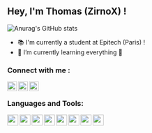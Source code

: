 ## Hey, I'm Thomas (ZirnoX) !

![Anurag's GitHub stats](https://github-readme-stats.vercel.app/api?username=Zirn0X&show_icons=true)

- 📚 I'm currently a student at Epitech (Paris) !
- 🌱 I’m currently learning everything 🤣

### Connect with me :

[<img align="left" alt="codeSTACKr | Twitter" width="22px" src="https://cdn.jsdelivr.net/npm/simple-icons@v3/icons/twitter.svg" />][twitter]
[<img align="left" alt="codeSTACKr | Instagram" width="22px" src="https://cdn.jsdelivr.net/npm/simple-icons@v3/icons/instagram.svg" />][instagram]
[<img align="left" alt="codeSTACKr | LinkedIn" width="22px" src="https://cdn.jsdelivr.net/npm/simple-icons@v3/icons/linkedin.svg" />][linkedin]

<br />

### Languages and Tools:

<img align="left" height="25" width="25" src="https://cdn.jsdelivr.net/npm/simple-icons@v5/icons/python.svg" />
<img align="left" height="25" width="25" src="https://cdn.jsdelivr.net/npm/simple-icons@v5/icons/java.svg" />
<img align="left" height="25" width="25" src="https://cdn.jsdelivr.net/npm/simple-icons@v5/icons/html5.svg" />
<img align="left" height="25" width="25" src="https://cdn.jsdelivr.net/npm/simple-icons@v5/icons/css3.svg" />
<img align="left" height="25" width="25" src="https://cdn.jsdelivr.net/npm/simple-icons@v5/icons/mysql.svg" />
<img align="left" height="25" width="25" src="https://cdn.jsdelivr.net/npm/simple-icons@v5/icons/mongodb.svg" />
<img align="left" height="25" width="25" src="https://cdn.jsdelivr.net/npm/simple-icons@v5/icons/intellijidea.svg" />
<img align="left" height="25" width="25" src="https://cdn.jsdelivr.net/npm/simple-icons@v5/icons/visualstudio.svg" />





[twitter]: https://twitter.com/thomatrn
[youtube]: https://youtube.com/ZirnoX
[instagram]: https://instagram.com/thomatrn
[linkedin]: https://linkedin.com/in/thomatrn


